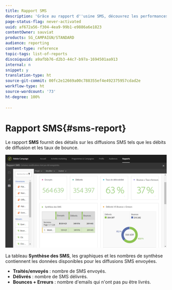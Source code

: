 ```yaml
---
title: Rapport SMS
description: 'Grâce au rapport d''usine SMS, découvrez les performances de vos diffusions SMS. '
page-status-flag: never-activated
uuid: af672a56-f304-4ea9-99b1-e9886a6e1823
contentOwner: sauviat
products: SG_CAMPAIGN/STANDARD
audience: reporting
content-type: reference
topic-tags: list-of-reports
discoiquuid: a9afbb76-d2b3-44c7-b97a-1694501aa913
internal: n
snippet: y
translation-type: ht
source-git-commit: 00fc2e12669a00c788355ef4e492375957cdad2e
workflow-type: ht
source-wordcount: '73'
ht-degree: 100%

---
```



# Rapport SMS{#sms-report}

Le rapport **SMS** fournit des détails sur les diffusions SMS tels que les débits de diffusion et les taux de bounce.

![](assets/dynamic_report_sms.png)

La tableau **Synthèse des SMS**, les graphiques et les nombres de synthèse contiennent les données disponibles pour les diffusions SMS envoyées.

* **Traités/envoyés** : nombre de SMS envoyés.
* **Délivrés** : nombre de SMS délivrés.
* **Bounces + Erreurs** : nombre d&#39;emails qui n&#39;ont pas pu être livrés.

